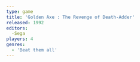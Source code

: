 ```yaml
---
type: game
title: 'Golden Axe : The Revenge of Death-Adder'
released: 1992
editors: 
  -Sega
players: 4
genres:
  - 'Beat them all'
---
```

